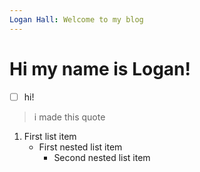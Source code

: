 ```yaml
---
Logan Hall: Welcome to my blog
---
```

# Hi my name is Logan!

- [ ] hi!

> i made this quote

1. First list item
   - First nested list item
     - Second nested list item
